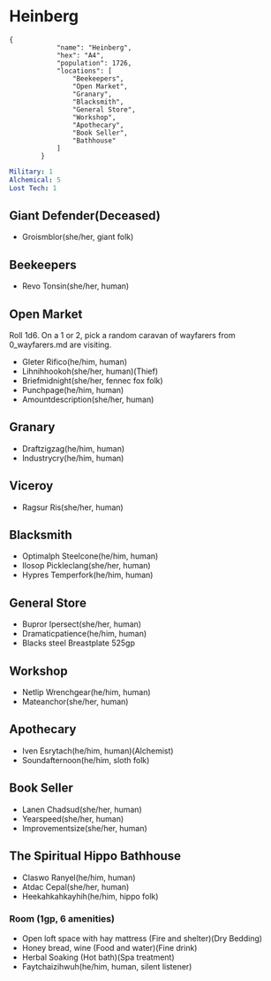 # Heinberg

```
{
            "name": "Heinberg",
            "hex": "A4",
            "population": 1726,
            "locations": [
                "Beekeepers",
                "Open Market",
                "Granary",
                "Blacksmith",
                "General Store",
                "Workshop",
                "Apothecary",
                "Book Seller",
                "Bathhouse"
            ]
        }
```
```yml
Military: 1
Alchemical: 5
Lost Tech: 1
```

## Giant Defender(Deceased)
- Groismblor(she/her, giant folk)

## Beekeepers
- Revo Tonsin(she/her, human)

## Open Market
Roll 1d6. On a 1 or 2, pick a random caravan of wayfarers from 0_wayfarers.md are visiting.
- Gleter Rifico(he/him, human)
- Lihnihhookoh(she/her, human)(Thief)
- Briefmidnight(she/her, fennec fox folk)
- Punchpage(he/him, human)
- Amountdescription(she/her, human)

## Granary
- Draftzigzag(he/him, human)
- Industrycry(he/him, human)

## Viceroy
- Ragsur Ris(she/her, human)

## Blacksmith
- Optimalph Steelcone(he/him, human)
- Ilosop Pickleclang(she/her, human)
- Hypres Temperfork(he/him, human)

## General Store
- Bupror Ipersect(she/her, human)
- Dramaticpatience(he/him, human)
- Blacks steel Breastplate 525gp

## Workshop
- Netlip Wrenchgear(he/him, human)
- Mateanchor(she/her, human)

## Apothecary
- Iven Esrytach(he/him, human)(Alchemist)
- Soundafternoon(he/him, sloth folk)

## Book Seller
- Lanen Chadsud(she/her, human)
- Yearspeed(she/her, human)
- Improvementsize(she/her, human)

## The Spiritual Hippo Bathhouse
- Claswo Ranyel(he/him, human)
- Atdac Cepal(she/her, human)
- Heekahkahkayhih(he/him, hippo folk)

### Room (1gp, 6 amenities)
- Open loft space with hay mattress (Fire and shelter)(Dry Bedding)
- Honey bread, wine (Food and water)(Fine drink)
- Herbal Soaking (Hot bath)(Spa treatment)
- Faytchaizihwuh(he/him, human, silent listener)